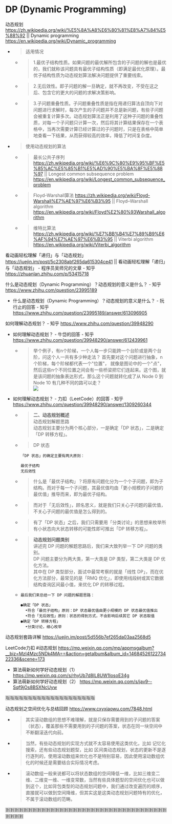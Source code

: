 
# DP (Dynamic Programming)

动态规划 https://zh.wikipedia.org/wiki/%E5%8A%A8%E6%80%81%E8%A7%84%E5%88%92 || Dynamic programming https://en.wikipedia.org/wiki/Dynamic_programming
- > 适用情况
  * > 1.最优子结构性质。如果问题的最优解所包含的子问题的解也是最优的，我们就称该问题具有最优子结构性质（即满足最优化原理）。最优子结构性质为动态规划算法解决问题提供了重要线索。
  * > 2.无后效性。即子问题的解一旦确定，就不再改变，不受在这之后、包含它的更大的问题的求解决策影响。
  * > 3.子问题重叠性质。子问题重叠性质是指在用递归算法自顶向下对问题进行求解时，每次产生的子问题并不总是新问题，有些子问题会被重复计算多次。动态规划算法正是利用了这种子问题的重叠性质，对每一个子问题只计算一次，然后将其计算结果保存在一个表格中，当再次需要计算已经计算过的子问题时，只是在表格中简单地查看一下结果，从而获得较高的效率，降低了时间复杂度。
- > 使用动态规划的算法
  * > 最长公共子序列 https://zh.wikipedia.org/wiki/%E6%9C%80%E9%95%BF%E5%85%AC%E5%85%B1%E5%AD%90%E5%BA%8F%E5%88%97 || Longest common subsequence problem https://en.wikipedia.org/wiki/Longest_common_subsequence_problem
  * > Floyd-Warshall算法 https://zh.wikipedia.org/wiki/Floyd-Warshall%E7%AE%97%E6%B3%95 || Floyd–Warshall algorithm https://en.wikipedia.org/wiki/Floyd%E2%80%93Warshall_algorithm
  * > 维特比算法 https://zh.wikipedia.org/wiki/%E7%BB%B4%E7%89%B9%E6%AF%94%E7%AE%97%E6%B3%95 || Viterbi algorithm https://en.wikipedia.org/wiki/Viterbi_algorithm

看动画轻松理解「递归」与「动态规划」 https://juejin.im/post/5c2308abf265da615304ce41 || 看动画轻松理解「递归」与「动态规划」 - 程序员吴师兄的文章 - 知乎 https://zhuanlan.zhihu.com/p/53415718

什么是动态规划（Dynamic Programming）？动态规划的意义是什么？ - 知乎 https://www.zhihu.com/question/23995189
- 什么是动态规划（Dynamic Programming）？动态规划的意义是什么？ - 阮行止的回答 - 知乎 https://www.zhihu.com/question/23995189/answer/613096905

如何理解动态规划？ - 知乎 https://www.zhihu.com/question/39948290
- 如何理解动态规划？ - 牛岱的回答 - 知乎 https://www.zhihu.com/question/39948290/answer/612439961
  * > 举个例子，有n个阶梯，一个人每一步只能跨一个台阶或是两个台阶，问这个人一共有多少种走法？ 首先要对这个问题进行抽象，n个阶梯，每个阶梯都代表一个"位置"， 就像是图论中的一个"点"，然后这些n个不同位置之间会有一些桥梁把它们连起来。这个图，就是该问题的抽象表达形式，那么这个问题就转化成了从 Node 0 到 Node 10 有几种不同的路可以走？ <br> ![](https://pic3.zhimg.com/80/v2-9191c5c55acfdebd6adeae22b6d7c00f_1440w.jpg)
- 如何理解动态规划？ - 力扣（LeetCode）的回答 - 知乎 https://www.zhihu.com/question/39948290/answer/1309260344
  * > **二、动态规划概述** <br> 动态规划解题思路 <br> 动态规划主要分为两个核心部分，一是确定「DP 状态」，二是确定「DP 转移方程」。
  * > DP 状态
    ```
    「DP 状态」的确定主要有两大原则：

    最优子结构
    无后效性
    ```
  * > 什么是「最优子结构」？将原有问题化分为一个个子问题，即为子结构。而对于每一个子问题，其最优值均由「更小规模的子问题的最优值」推导而来，即为最优子结构。
  * > 而对于「无后效性」，顾名思义，就是我们只关心子问题的最优值，不关心子问题的最优值是怎么得到的。
  * > 有了「DP 状态」之后，我们只需要用「分类讨论」的思想来枚举所有小状态向大状态转移的可能性即可推出「DP 转移方程」。
  * > **动态规划问题类别** <br> 讲述完 DP 问题的解题思路后，我们来大致列举一下 DP 问题的类别。 <br> DP 问题主要分为两大类，第一大类是 DP 类型，第二大类是 DP 优化方法。 <br> 其中在 DP 类型部分，面试中最常考察的就是「线性 DP」，而在优化方法部分，最常见的是「RMQ 优化」，即使用线段树或其它数据结构查询区间最小值，来优化 DP 的转移过程。
  * >
    ```
    最后我们来总结一下 DP 问题的解题思路：

    ●确定「DP 状态」
      •符合「最优子结构」原则：DP 状态最优值由更小规模的 DP 状态最优值推出
      •符合「无后效性」原则：状态的得到方式，不会影响后续其它 DP 状态取值
    ●确定「DP 转移方程」
      •分类讨论，细心枚举
    ```

动态规划套路详解 https://juejin.im/post/5d556b7ef265da03aa2568d5

LeetCode力扣 #动态规划 https://mp.weixin.qq.com/mp/appmsgalbum?__biz=MzI4Mzc5NDk4MA==&action=getalbum&album_id=1468452612273422336&scene=173
- 算法萌新如何学好动态规划（1） https://mp.weixin.qq.com/s/rhyUb7d8IL8UW1IosoE34g
- 算法萌新如何学好动态规划（2） https://mp.weixin.qq.com/s/jav9--Sqf9jOs8BSXNcUyw

:u6307::u6307::u6307::u6307::u6307::u6307::u6307::u6307::u6307::u6307::u6307::u6307::u6307::u6307::u6307::u6307::u6307::u6307::u6307::u6307:

动态规划之空间优化与总结回顾 https://www.cxyxiaowu.com/7848.html
- > 其实滚动数组的思想不难理解，就是只保存需要用到的子问题的答案（状态），覆盖那些不需要用到的子问题的答案，状态在同一块空间中不断翻滚迭代向前。
- > 当然，有些动态规划的实现方式就不太容易使用这类优化，比如 记忆化搜索，还有些动态规划题型，比如 区间类动态规划，状态的更新不是逐行逐列的，使用滚动数组来优化也不是特别容易，因此使用滚动数组优化的时候还是需要结合实际情况考虑。
- > 滚动数组一般来说都可以将状态数组的空间降低一维，比如三维变二维、二维变一维、一维变常数，当然有些具体题型的空间优化也可以做到这个，比如背包类型的动态规划问题中，我们通过改变遍历的顺序，直接就可以做到空间降维，但其实这是这类动态规划问题特有的优化，不属于滚动数组的范畴。

:u5272::u5272::u5272::u5272::u5272::u5272::u5272::u5272::u5272::u5272::u5272::u5272::u5272::u5272::u5272::u5272::u5272::u5272::u5272::u5272::u5272::u5272::u5272::u5272::u5272::u5272::u5272::u5272::u5272::u5272::u5272::u5272::u5272::u5272::u5272::u5272::u5272::u5272::u5272::u5272:
